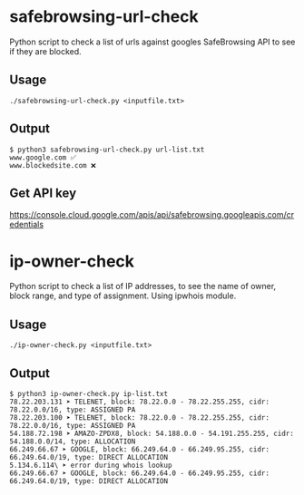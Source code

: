 # safebrowsing-url-check
Python script to check a list of urls against googles SafeBrowsing API to see if they are blocked.

## Usage
`./safebrowsing-url-check.py <inputfile.txt>`

## Output
```
$ python3 safebrowsing-url-check.py url-list.txt
www.google.com ✅
www.blockedsite.com ❌
```

## Get API key
https://console.cloud.google.com/apis/api/safebrowsing.googleapis.com/credentials


# ip-owner-check
Python script to check a list of IP addresses, to see the name of owner, block range, and type of assignment.
Using ipwhois module.

## Usage
`./ip-owner-check.py <inputfile.txt>`

## Output
```
$ python3 ip-owner-check.py ip-list.txt
78.22.203.131 ➤ TELENET, block: 78.22.0.0 - 78.22.255.255, cidr: 78.22.0.0/16, type: ASSIGNED PA
78.22.203.100 ➤ TELENET, block: 78.22.0.0 - 78.22.255.255, cidr: 78.22.0.0/16, type: ASSIGNED PA
54.188.72.198 ➤ AMAZO-ZPDX8, block: 54.188.0.0 - 54.191.255.255, cidr: 54.188.0.0/14, type: ALLOCATION
66.249.66.67 ➤ GOOGLE, block: 66.249.64.0 - 66.249.95.255, cidr: 66.249.64.0/19, type: DIRECT ALLOCATION
5.134.6.114\ ➤ error during whois lookup
66.249.66.67 ➤ GOOGLE, block: 66.249.64.0 - 66.249.95.255, cidr: 66.249.64.0/19, type: DIRECT ALLOCATION
```